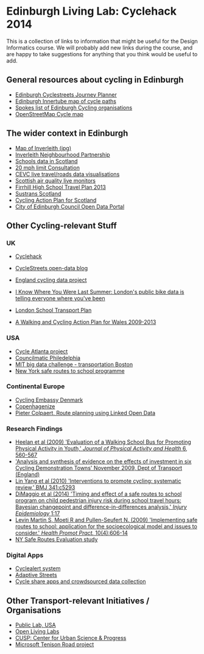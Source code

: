 # Edinburgh Living Lab: Cyclehack 2014

This is a collection of links to information that might be useful for the Design Informatics course. We will probably add new links during the course, and are happy to take suggestions for anything that you think would be useful to add.

## General resources about cycling in Edinburgh

* [Edinburgh Cyclestreets Journey Planner](http://edinburgh.cyclestreets.net)
* [Edinburgh Innertube map of cycle paths](http://innertubemap.com)
* [Spokes list of Edinburgh Cycling organisations](http://www.spokes.org.uk/wordpress/links/edinburgh-cycling-info-organisations/)
* [OpenStreetMap Cycle map](http://www.opencyclemap.org)

## The wider context in Edinburgh
* [Map of Inverleith (jpg)](http://www.edinburghnp.org.uk/media/87724/InverleithMap_7_Page_1.jpg)
* [Inverleith Neighbourhood Partnership](http://www.edinburghnp.org.uk/neighbourhood-partnerships/inverleith/)
* [Schools data in Scotland](http://data.opendatascotland.org/themes/education)
* [20 mph limit Consultation](http://www.edinburgh.gov.uk/info/20089/roads_and_pavements/1024/20mph_consultation)
* [CEVC live travel/roads data visualisations](http://edinburgh.cdmf.info/public/map/map.htm)
* [Scottish air quality live monitors](http://www.scottishairquality.co.uk/)
* [Firrhill High School Travel Plan 2013](http://www.firrhillhighschool.org.uk/parents/working-groups/environment-group/)
* [Sustrans Scotland](http://www.sustrans.org.uk/scotland)
* [Cycling Action Plan for Scotland](http://www.scotland.gov.uk/Publications/2010/06/25103912/0)
* [City of Edinburgh Council Open Data Portal](http://www.edinburghopendata.info/dataset)

## Other Cycling-relevant Stuff

### UK

* [Cyclehack](http://www.cyclehack.com)
* [CycleStreets open-data blog](http://www.cyclestreets.net/blog/category/open-data/)
* [England cycling data project](http://wiki.openstreetmap.org/wiki/England_Cycling_Data_project)
* [I Know Where You Were Last Summer: London's public bike data is telling everyone where you've been](http://vartree.blogspot.co.uk/2014/04/i-know-where-you-were-last-summer.html)



* [London School Transport Plan](https://www.tfl.gov.uk/cdn/static/cms/documents/delivery-plan-schools-young-people-2014.pdf)
* [A Walking and Cycling Action Plan for Wales 2009-2013](http://www.physicalactivityandnutritionwales.org.uk/Documents/740/Walking%20and%20Cycling%20Action%20Plan.pdf)


### USA

* [Cycle Atlanta project](http://cycleatlanta.org/)
* [Councilmatic Philedelphia](http://www.councilmatic.org/)
* [MIT big data challenge - transportation Boston](https://www.csail.mit.edu/node/2124)
* [New York safe routes to school programme](https://www.dot.ny.gov/safe-routes-to-school)  


### Continental Europe

* [Cycling Embassy Denmark](http://www.cycling-embassy.dk/)
* [Copenhagenize](http://www.copenhagenize.com/)
* [Pieter Colpaert, Route planning using Linked Open Data](http://2014.eswc-conferences.org/sites/default/files/phdpaper_15.pdf)


### Research Findings

* [Heelan et al (2009) 'Evaluation of a Walking School Bus for Promoting Physical Activity in Youth,' *Journal of Physical Activity and Health* 6, 560-567](http://www.humankinetics.com/acucustom/sitename/Documents/DocumentItem/17390.pdf)
* ['Analysis and synthesis of evidence on the effects of investment in six Cycling Demonstration Towns' November 2009, Dept of Transport (England)](http://www.transportforqualityoflife.com/u/files/Analysis%20and%20Synthesis%20Nov%202009.pdf)
* [Lin Yang et al (2010) 'Interventions to promote cycling: systematic review,' BMJ 341:c5293](http://www.bmj.com/content/bmj/341/bmj.c5293.full.pdf)
* [DiMaggio et al (2014) 'Timing and effect of a safe routes to school program on child pedestrian injury risk during school travel hours: Bayesian changepoint and difference-in-differences analysis,' *Injury Epidemiology* 1:17](http://www.injepijournal.com/content/1/1/17)
* [Levin Martin S, Moeti R and Pullen-Seufert N. (2009) 
'Implementing safe routes to school: application for the socioecological model and issues to consider.' *Health Promot Pract.* 10(4):606-14](http://hpp.sagepub.com/content/10/4/606.long)
* [NY Safe Routes Evaluation study](http://pediatrics.aappublications.org/content/131/2/290.full.pdf)


### Digital Apps

* [Cyclealert system](http://www.cyclealert.com/)
* [Adaptive Streets](http://gehlarchitects.com/blog/adaptive-streets/)
* [Cycle share apps and crowdsourced data collection](http://bikeshare.com/2013/11/where-is-bike-shares-killer-app/)



## Other Transport-relevant Initiatives / Organisations

* [Public Lab, USA](http://publiclab.org/)
* [Open Living Labs](http://www.openlivinglabs.eu/)
* [CUSP: Center for Urban Science & Progress](http://cusp.nyu.edu/)
* [Microsoft Tenison Road project](http://tenisonroad.com/)



